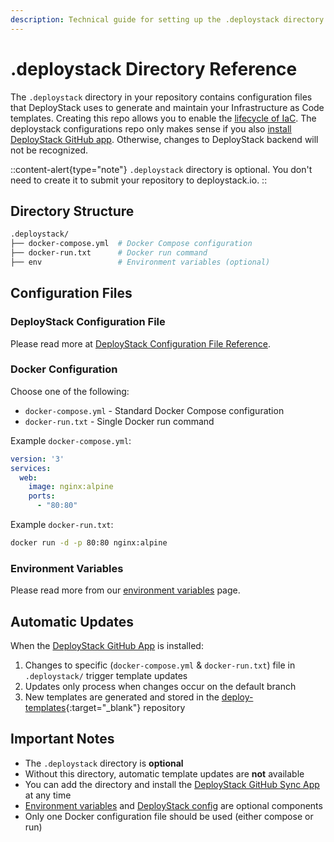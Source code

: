```yaml
---
description: Technical guide for setting up the .deploystack directory to manage Infrastructure as Code template generation and updates across your repository.
---
```


# .deploystack Directory Reference

The `.deploystack` directory in your repository contains configuration files that DeployStack uses to generate and maintain your Infrastructure as Code templates. Creating this repo allows you to enable the [lifecycle of IaC](/docs/deploystack/iac-lifecycle.md). The deploystack configurations repo only makes sense if you also [install DeployStack GitHub app](/docs/deploystack/github-application.md). Otherwise, changes to DeployStack backend will not be recognized.

::content-alert{type="note"}
`.deploystack` directory is optional. You don't need to create it to submit your repository to deploystack.io.
::

## Directory Structure

```bash
.deploystack/
├── docker-compose.yml  # Docker Compose configuration
├── docker-run.txt      # Docker run command
├── env                 # Environment variables (optional)
```

## Configuration Files

### DeployStack Configuration File

Please read more at [DeployStack Configuration File Reference](/docs/deploystack/deploystack-config-file.md).

### Docker Configuration

Choose one of the following:

- `docker-compose.yml` - Standard Docker Compose configuration
- `docker-run.txt` - Single Docker run command

Example `docker-compose.yml`:

```yaml
version: '3'
services:
  web:
    image: nginx:alpine
    ports:
      - "80:80"
```

Example `docker-run.txt`:

```bash
docker run -d -p 80:80 nginx:alpine
```

### Environment Variables

Please read more from our [environment variables](/docs/deploystack/docker-environment-variables.md) page.

## Automatic Updates

When the [DeployStack GitHub App](/docs/deploystack/github-application.md) is installed:

1. Changes to specific (`docker-compose.yml` & `docker-run.txt`) file in `.deploystack/` trigger template updates
2. Updates only process when changes occur on the default branch
3. New templates are generated and stored in the [deploy-templates](https://github.com/deploystackio/deploy-templates){:target="_blank"} repository

## Important Notes

- The `.deploystack` directory is **optional**
- Without this directory, automatic template updates are **not** available
- You can add the directory and install the [DeployStack GitHub Sync App](/docs/deploystack/github-application.md) at any time
- [Environment variables](/docs/deploystack/docker-environment-variables.md) and [DeployStack config](/docs/deploystack/deploystack-config-file.md) are optional components
- Only one Docker configuration file should be used (either compose or run)
